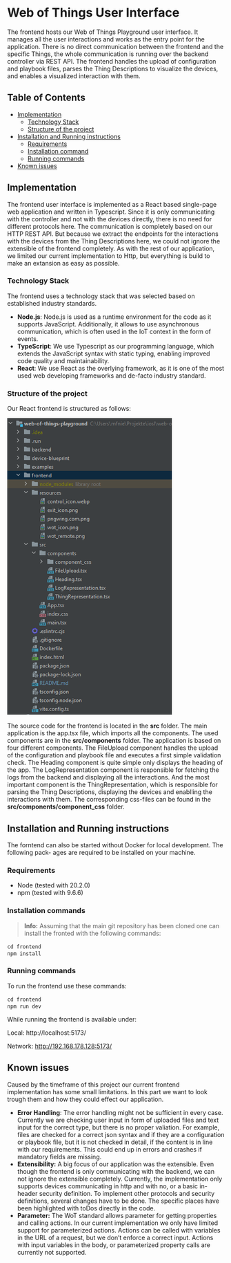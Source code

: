 # Web of Things User Interface

The frontend hosts our Web of Things Playground user interface. It manages all the user interactions and works as the entry point for the application. There is no direct communication
between the frontend and the specific Things, the whole communication is running over the
backend controller via REST API. The frontend handles the upload of configuration and playbook files, parses the Thing Descriptions to visualize the devices, and enables a visualized
interaction with them.


## Table of Contents
- [Implementation](#implementation)
    - [Technology Stack](#technology-stack)
    - [Structure of the project](#structure-of-the-project)
- [Installation and Running instructions](#installation-and-running-instructions)
    - [Requirements](#Requirements)
    - [Installation command](#installation-commands)
    - [Running commands](#running-commands)
- [Known issues](#known-issues)

## Implementation
The frontend user interface is implemented as a React based single-page web application and
written in Typescript. Since it is only communicating with the controller and not with the
devices directly, there is no need for different protocols here. The communication is completely
based on our HTTP REST API. But because we extract the endpoints for the interactions with
the devices from the Thing Descriptions here, we could not ignore the extensible of the frontend
completely. As with the rest of our application, we limited our current implementation to Http,
but everything is build to make an extansion as easy as possible.

### Technology Stack
The frontend uses a technology stack that was selected based on established industry standards.
- **Node.js**: Node.js is used as a runtime environment for the code as it supports JavaScript. Additionally, it allows to use asynchronous communication, which is often used in the IoT context in the form of events.
- **TypeScript**: We use Typescript as our programming language, which extends the JavaScript syntax with static typing, enabling improved code quality and maintainability.
- **React**: We use React as the overlying framework, as it is one of the most used web developing frameworks and de-facto industry standard.

### Structure of the project
Our React frontend is structured as follows:

![Frontend folder structure](./../examples/applicationScreenshots/frontendStructure.png)

The source code for the frontend is located in the **src** folder.
The main application is the app.tsx file, which imports all the components. The used components are in the **src/components** folder. The application is based on four different components.
The FileUpload component handles the upload of the configuration and playbook file and executes a first simple validation check.
The Heading component is quite simple only displays the heading of the app.
The LogRepresentation component is responsible for fetching the logs from the backend and displaying all the interactions.
And the most important component is the ThingRepresentation, which is responsible for parsing the Thing Descriptions, displaying the devices and enablling the interactions with them. The corresponding css-files can be found in the **src/components/component_css** folder.


## Installation and Running instructions
The forntend can also be started without Docker for local development. The following pack-
ages are required to be installed on your machine.

### Requirements
- Node (tested with 20.2.0)
- npm (tested with 9.6.6)

### Installation commands
> **Info:** Assuming that the main git repository has been cloned one can install the fronted with the
following commands:

```
cd frontend
npm install
```


### Running commands
To run the frontend use these commands:

```
cd frontend
npm run dev
```


While running the frontend is available under:

Local: http://localhost:5173/

Network: http://192.168.178.128:5173/

## Known issues

Caused by the timeframe of this project our current frontend implementation has some small
limitations. In this part we want to look trough them and how they could effect our application.


- **Error Handling**:
The error handling might not be sufficient in every case. Currently we are checking user input in form of uploaded files and text input for the correct type, but there is no proper valiation. For example, files are checked for a correct json syntax and if they are a configuration
or playbook file, but it is not checked in detail, if the content is in line with our requirements.
This could end up in errors and crashes if mandatory fields are missing.
- **Extensibility:**
A big focus of our application was the extensible. Even though the frontend is only communicating with the backend, we can not ignore the extensible completely. Currently, the implementation only supports devices communicating in http and with no, or a basic in-header
security definition. To implement other protocols and security definitions, several changes
have to be done. The specific places have been highlighted with toDos directly in the code.
- **Parameter:**
The WoT standard allows parameter for getting properties and calling actions. In
our current implementation we only have limited support for parameterized actions. Actions
can be called with variables in the URL of a request, but we don’t enforce a correct input.
Actions with input variables in the body, or parameterized property calls are currently not
supported.


